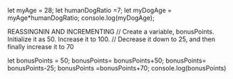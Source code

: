 let myAge = 28;
let humanDogRatio =7;
let myDogAge = myAge*humanDogRatio;
console.log(myDogAge);

REASSINGNIN AND INCREMENTING
// Create a variable, bonusPoints. Initialize it as 50. Increase it to 100.
// Decrease it down to 25, and then finally increase it to 70

let bonusPoints = 50;
bonusPoints= bonusPoints+50;
bonusPoints= bonusPoints-25;
bonusPoints =bonusPoints+70;
console.log(bonusPoints)